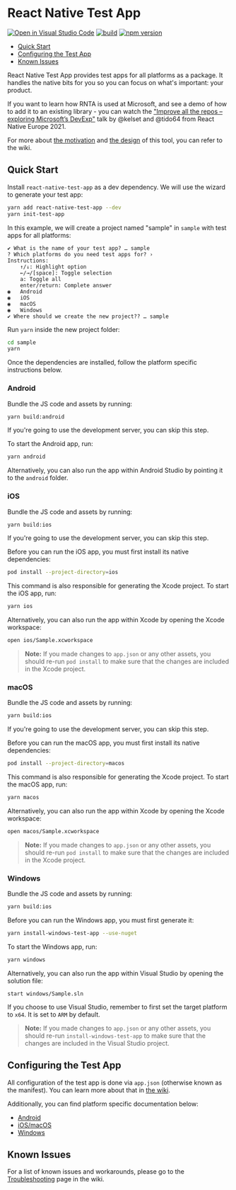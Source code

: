 # React Native Test App

[![Open in Visual Studio Code](https://open.vscode.dev/badges/open-in-vscode.svg)](https://open.vscode.dev/microsoft/react-native-test-app)
[![build](https://github.com/microsoft/react-native-test-app/actions/workflows/build.yml/badge.svg)](https://github.com/microsoft/react-native-test-app/actions/workflows/build.yml)
[![npm version](https://img.shields.io/npm/v/react-native-test-app)](https://www.npmjs.com/package/react-native-test-app)

- [Quick Start](#quick-start)
- [Configuring the Test App](#configuring-the-test-app)
- [Known Issues](#known-issues)

React Native Test App provides test apps for all platforms as a package. It
handles the native bits for you so you can focus on what's important: your
product.

If you want to learn how RNTA is used at Microsoft, and see a demo of how to add
it to an existing library - you can watch the
["Improve all the repos – exploring Microsoft’s DevExp"](https://youtu.be/DAEnPV78rQc?t=499)
talk by @kelset and @tido64 from React Native Europe 2021.

For more about
[the motivation](https://github.com/microsoft/react-native-test-app/wiki#motivation)
and [the design](https://github.com/microsoft/react-native-test-app/wiki/Design)
of this tool, you can refer to the wiki.

## Quick Start

Install `react-native-test-app` as a dev dependency. We will use the wizard to
generate your test app:

```sh
yarn add react-native-test-app --dev
yarn init-test-app
```

In this example, we will create a project named "sample" in `sample` with test
apps for all platforms:

```
✔ What is the name of your test app? … sample
? Which platforms do you need test apps for? ›
Instructions:
    ↑/↓: Highlight option
    ←/→/[space]: Toggle selection
    a: Toggle all
    enter/return: Complete answer
◉   Android
◉   iOS
◉   macOS
◉   Windows
✔ Where should we create the new project?? … sample
```

Run `yarn` inside the new project folder:

```sh
cd sample
yarn
```

Once the dependencies are installed, follow the platform specific instructions
below.

### Android

Bundle the JS code and assets by running:

```sh
yarn build:android
```

If you're going to use the development server, you can skip this step.

To start the Android app, run:

```sh
yarn android
```

Alternatively, you can also run the app within Android Studio by pointing it to
the `android` folder.

### iOS

Bundle the JS code and assets by running:

```sh
yarn build:ios
```

If you're going to use the development server, you can skip this step.

Before you can run the iOS app, you must first install its native dependencies:

```sh
pod install --project-directory=ios
```

This command is also responsible for generating the Xcode project. To start the
iOS app, run:

```sh
yarn ios
```

Alternatively, you can also run the app within Xcode by opening the Xcode
workspace:

```sh
open ios/Sample.xcworkspace
```

> **Note:** If you made changes to `app.json` or any other assets, you should
> re-run `pod install` to make sure that the changes are included in the Xcode
> project.

### macOS

Bundle the JS code and assets by running:

```sh
yarn build:ios
```

If you're going to use the development server, you can skip this step.

Before you can run the macOS app, you must first install its native
dependencies:

```sh
pod install --project-directory=macos
```

This command is also responsible for generating the Xcode project. To start the
macOS app, run:

```sh
yarn macos
```

Alternatively, you can also run the app within Xcode by opening the Xcode
workspace:

```sh
open macos/Sample.xcworkspace
```

> **Note:** If you made changes to `app.json` or any other assets, you should
> re-run `pod install` to make sure that the changes are included in the Xcode
> project.

### Windows

Bundle the JS code and assets by running:

```sh
yarn build:ios
```

Before you can run the Windows app, you must first generate it:

```sh
yarn install-windows-test-app --use-nuget
```

To start the Windows app, run:

```sh
yarn windows
```

Alternatively, you can also run the app within Visual Studio by opening the
solution file:

```
start windows/Sample.sln
```

If you choose to use Visual Studio, remember to first set the target platform to
`x64`. It is set to `ARM` by default.

> **Note:** If you made changes to `app.json` or any other assets, you should
> re-run `install-windows-test-app` to make sure that the changes are included
> in the Visual Studio project.

## Configuring the Test App

All configuration of the test app is done via `app.json` (otherwise known as the
manifest). You can learn more about that in
[the wiki](https://github.com/microsoft/react-native-test-app/wiki/Manifest-%28app.json%29).

Additionally, you can find platform specific documentation below:

- [Android](https://github.com/microsoft/react-native-test-app/wiki/Android-Specifics)
- [iOS/macOS](https://github.com/microsoft/react-native-test-app/wiki/iOS-and-macOS-Specifics)
- [Windows](https://github.com/microsoft/react-native-test-app/wiki/Windows-Specifics)

## Known Issues

For a list of known issues and workarounds, please go to the
[Troubleshooting](https://github.com/microsoft/react-native-test-app/wiki/Troubleshooting)
page in the wiki.
